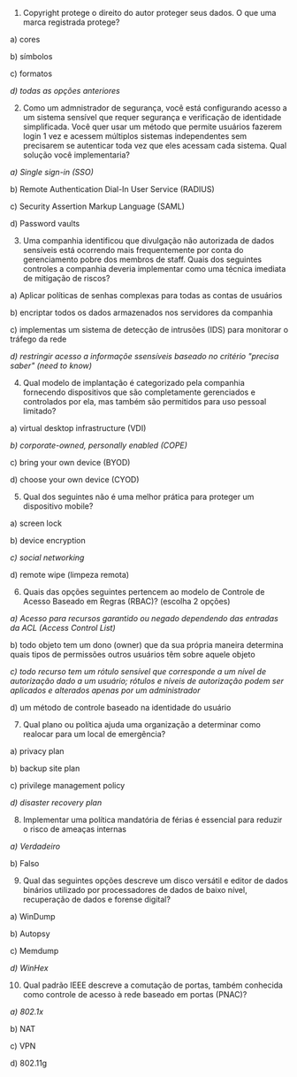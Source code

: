 1. Copyright protege o direito do autor proteger seus dados. O que uma marca registrada protege?

a) cores

b) símbolos

c) formatos

*d) todas as opções anteriores*

2. Como um admnistrador de segurança, você está configurando acesso a um sistema sensível que requer segurança e verificação de identidade simplificada. Você quer usar um método que permite usuários fazerem login 1 vez e acessem múltiplos sistemas independentes sem precisarem se autenticar toda vez que eles acessam cada sistema. Qual solução você implementaria?

*a) Single sign-in (SSO)*

b) Remote Authentication Dial-In User Service (RADIUS)

c) Security Assertion Markup Language (SAML)

d) Password vaults 

3. Uma companhia identificou que divulgação não autorizada de dados sensíveis está ocorrendo mais frequentemente por conta do gerenciamento pobre dos membros de staff. Quais dos seguintes controles a companhia deveria implementar como uma técnica imediata de mitigação de riscos?

a) Aplicar políticas de senhas complexas para todas as contas de usuários

b) encriptar todos os dados armazenados nos servidores da companhia

c) implementas um sistema de detecção de intrusões (IDS) para monitorar o tráfego da rede

*d) restringir acesso a informaçõe ssensíveis baseado no critério "precisa saber" (need to know)*

4. Qual modelo de implantação é categorizado pela companhia fornecendo dispositivos que são completamente gerenciados e controlados por ela, mas também são permitidos para uso pessoal limitado?

a) virtual desktop infrastructure (VDI)

*b) corporate-owned, personally enabled (COPE)*

c) bring your own device (BYOD)

d) choose your own device (CYOD)

5. Qual dos seguintes não é uma melhor prática para proteger um dispositivo mobile?

a) screen lock

b) device encryption

*c) social networking*

d) remote wipe (limpeza remota)

6. Quais das opções seguintes pertencem ao modelo de Controle de Acesso Baseado em Regras (RBAC)? (escolha 2 opções)

*a) Acesso para recursos garantido ou negado dependendo das entradas da ACL (Access Control List)*

b) todo objeto tem um dono (owner) que da sua própria maneira determina quais tipos de permissões outros usuários têm sobre aquele objeto

*c) todo recurso tem um rótulo sensível que corresponde a um nível de autorização dado a um usuário; rótulos e níveis de autorização podem ser aplicados e alterados apenas por um administrador*

d) um método de controle baseado na identidade do usuário

7. Qual plano ou política ajuda uma organização a determinar como realocar para um local de emergência?

a) privacy plan

b) backup site plan

c) privilege management policy

*d) disaster recovery plan*

8. Implementar uma política mandatória de férias é essencial para reduzir o risco de ameaças internas

*a) Verdadeiro*

b) Falso

9. Qual das seguintes opções descreve um disco versátil e editor de dados binários utilizado por processadores de dados de baixo nível, recuperação de dados e forense digital?

a) WinDump

b) Autopsy

c) Memdump

*d) WinHex*

10. Qual padrão IEEE descreve a comutação de portas, também conhecida como controle de acesso à rede baseado em portas (PNAC)?

*a) 802.1x*

b) NAT

c) VPN

d) 802.11g